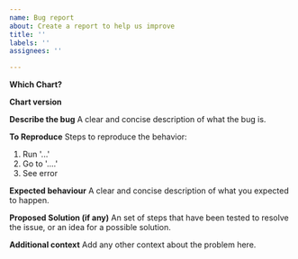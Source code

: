```yaml
---
name: Bug report
about: Create a report to help us improve
title: ''
labels: ''
assignees: ''

---
```


**Which Chart?**

**Chart version**

**Describe the bug**
A clear and concise description of what the bug is.

**To Reproduce**
Steps to reproduce the behavior:
1. Run '...'
2. Go to '....'
3. See error

**Expected behaviour**
A clear and concise description of what you expected to happen.

**Proposed Solution (if any)**
An set of steps that have been tested to resolve the issue, or an idea for a possible solution.

**Additional context**
Add any other context about the problem here.
